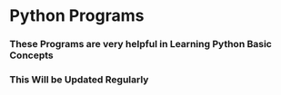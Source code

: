 # Python Programs
### These Programs are very helpful in Learning Python Basic Concepts
### This Will be Updated Regularly
